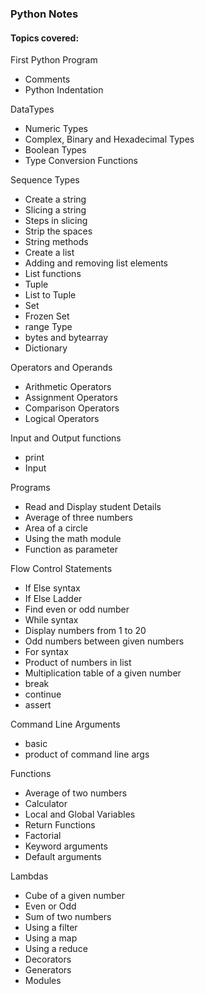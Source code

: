### Python Notes

#### Topics covered:

First Python Program
  - Comments
  - Python Indentation

DataTypes
  - Numeric Types
  - Complex, Binary and Hexadecimal Types
  - Boolean Types
  - Type Conversion Functions

Sequence Types
  - Create a string
  - Slicing a string
  - Steps in slicing
  - Strip the spaces
  - String methods
  - Create a list
  - Adding and removing list elements
  - List functions
  - Tuple
  - List to Tuple
  - Set
  - Frozen Set
  - range Type
  - bytes and bytearray
  - Dictionary

Operators and Operands
  - Arithmetic Operators
  - Assignment Operators
  - Comparison Operators
  - Logical Operators

Input and Output functions
  - print
  - Input

Programs
  - Read and Display student Details
  - Average of three numbers
  - Area of a circle
  - Using the math module
  - Function as parameter

Flow Control Statements
  - If Else syntax
  - If Else Ladder
  - Find even or odd number
  - While syntax
  - Display numbers from 1 to 20
  - Odd numbers between given numbers
  - For syntax
  - Product of numbers in list
  - Multiplication table of a given number
  - break
  - continue
  - assert

Command Line Arguments
  - basic
  - product of command line args

Functions
  - Average of two numbers
  - Calculator
  - Local and Global Variables
  - Return Functions
  - Factorial
  - Keyword arguments
  - Default arguments

Lambdas
  - Cube of a given number
  - Even or Odd
  - Sum of two numbers
  - Using a filter
  - Using a map
  - Using a reduce
  - Decorators
  - Generators
  - Modules
